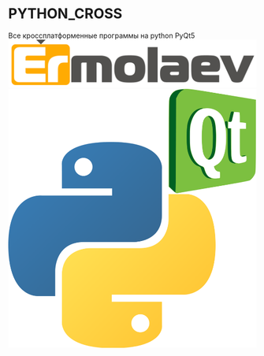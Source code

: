 # PYTHON_CROSS
Все кроссплатформенные программы на python PyQt5
![srcreenshot](logo.png)
![srcreenshot2](pyqt5.png)
